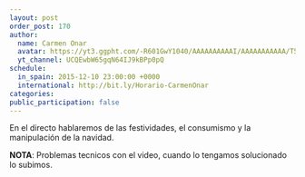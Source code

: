 ```yaml
---
layout: post
order_post: 170
author:
  name: Carmen Onar
  avatar: https://yt3.ggpht.com/-R601GwY1040/AAAAAAAAAAI/AAAAAAAAAAA/T5Yu-Nxs7Yo/s88-c-k-no/photo.jpg
  yt_channel: UCQEwbW65gqN64IJ9kBPp0pQ
schedule:
  in_spain: 2015-12-10 23:00:00 +0000
  international: http://bit.ly/Horario-CarmenOnar
categories:
public_participation: false
---
```

En el directo hablaremos de las festividades, el consumismo y la manipulación
de la navidad.

**NOTA**: Problemas tecnicos con el video, cuando lo tengamos solucionado lo subimos.
